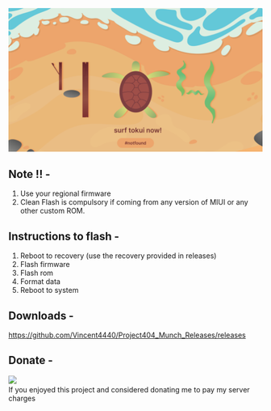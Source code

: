 ![source](https://github.com/Vincent4440/Project404_Munch_Releases/raw/main/tokui.png)

 ## Note !! -
1. Use your regional firmware
2. Clean Flash is compulsory if coming from any version of MIUI or any other custom ROM.

 ## Instructions to flash -
1. Reboot to recovery (use the recovery provided in releases)
2. Flash firmware
3. Flash rom
4. Format data
5. Reboot to system

## Downloads -
https://github.com/Vincent4440/Project404_Munch_Releases/releases

## Donate -
<a href="https://www.paypal.me/vinc3ntexe/"><img src="blue.svg" height="40"></a>  
If you enjoyed this project and considered donating me to pay my server charges
